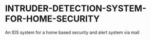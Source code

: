 # INTRUDER-DETECTION-SYSTEM-FOR-HOME-SECURITY
An IDS system for a home based security and alert system via mail
